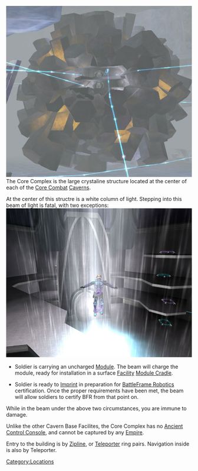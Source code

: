 ![](images/Core_Complex.jpg "fig:Core_Complex.jpg") The Core Complex is the
large crystaline structure located at the center of each of the [Core
Combat](Core_Combat.md) [Caverns](Caverns.md).

At the center of this structre is a white column of light. Stepping into
this beam of light is fatal, with two exceptions:
![](images/Core_Beam.jpg "fig:Core_Beam.jpg")

- Soldier is carrying an uncharged [Module](Modules.md). The
  beam will charge the module, ready for installation in a surface
  [Facility](Facility.md) [Module
  Cradle](Module_Cradle.md).

<!-- -->

- Soldier is ready to [Imprint](BFR_Imprint.md) in preparation
  for [BattleFrame Robotics](BattleFrame_Robotics.md)
  certification. Once the proper requirements have been met, the beam
  will allow soldiers to certify BFR from that point on.

While in the beam under the above two circumstances, you are immune to
damage.

Unlike the other Cavern Base Facilites, the Core Complex has no [Ancient
Control Console](Ancient_Control_Console.md), and cannot be
captured by any [Empire](Empire.md).

Entry to the building is by [Zipline](Zipline.md), or
[Teleporter](Teleporter.md) ring pairs. Navigation inside is
also by Teleporter.

[Category:Locations](Category:Locations.md)
